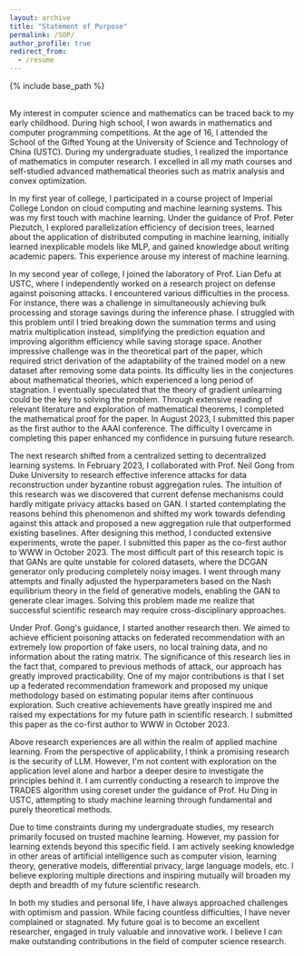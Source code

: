 ```yaml
---
layout: archive
title: "Statement of Purpose"
permalink: /SOP/
author_profile: true
redirect_from:
  - /resume
---
```


{% include base_path %}

<br>
My interest in computer science and mathematics can be traced back to my early childhood. During high school, I won awards in mathematics and computer programming competitions. At the age of 16, I attended the School of the Gifted Young at the University of Science and Technology of China (USTC). During my undergraduate studies, I realized the importance of mathematics in computer research. I excelled in all my math courses and self-studied advanced mathematical theories such as matrix analysis and convex optimization.

In my first year of college, I participated in a course project of Imperial College London on cloud computing and machine learning systems. This was my first touch with machine learning. Under the guidance of Prof. Peter Piezutch, I explored parallelization efficiency of decision trees, learned about the application of distributed computing in machine learning, initially learned inexplicable models like MLP, and gained knowledge about writing academic papers. This experience arouse my interest of machine learning.

In my second year of college, I joined the laboratory of Prof. Lian Defu at USTC, where I independently worked on a research project on defense against poisoning attacks. I encountered various difficulties in the process. For instance, there was a challenge in simultaneously achieving bulk processing and storage savings during the inference phase. I struggled with this problem until I tried breaking down the summation terms and using matrix multiplication instead, simplifying the prediction equation and improving algorithm efficiency while saving storage space. Another impressive challenge was in the theoretical part of the paper, which required strict derivation of the adaptability of the trained model on a new dataset after removing some data points. Its difficulty lies in the conjectures about mathematical theories, which experienced a long period of stagnation. I eventually speculated that the theory of gradient unlearning could be the key to solving the problem. Through extensive reading of relevant literature and exploration of mathematical theorems, I completed the mathematical proof for the paper. In August 2023, I submitted this paper as the first author to the AAAI conference. The difficulty I overcame in completing this paper enhanced my confidence in pursuing future research. 

The next research shifted from a centralized setting to decentralized learning systems. In February 2023, I collaborated with Prof. Neil Gong from Duke University to research effective inference attacks for data reconstruction under byzantine robust aggregation rules. The intuition of this research was we discovered that current defense mechanisms could hardly mitigate privacy attacks based on GAN. I started contemplating the reasons behind this phenomenon and shifted my work towards defending against this attack and proposed a new aggregation rule that outperformed existing baselines. After designing this method, I conducted extensive experiments, wrote the paper. I submitted this paper as the co-first author to WWW in October 2023. The most difficult part of this research topic is that GANs are quite unstable for colored datasets, where the DCGAN generator only producing completely noisy images. I went through many attempts and finally adjusted the hyperparameters based on the Nash equilibrium theory in the field of generative models, enabling the GAN to generate clear images. Solving this problem made me realize that successful scientific research may require cross-disciplinary approaches. 

Under Prof. Gong's guidance, I started another research then. We aimed to achieve efficient poisoning attacks on federated recommendation with an extremely low proportion of fake users, no local training data, and no information about the rating matrix. The significance of this research lies in the fact that, compared to previous methods of attack, our approach has greatly improved practicability. One of my major contributions is that I set up a federated recommendation framework and proposed my unique methodology based on estimating popular items after continuous exploration. Such creative achievements have greatly inspired me and raised my expectations for my future path in scientific research. I submitted this paper as the co-first author to WWW in October 2023.

Above research experiences are all within the realm of applied machine learning. From the perspective of applicability, I think a promising research is the security of LLM. However, I'm not content with exploration on the application level alone and harbor a deeper desire to investigate the principles behind it. I am currently conducting a research to improve the TRADES algorithm using coreset under the guidance of Prof. Hu Ding in USTC, attempting to study machine learning through fundamental and purely theoretical methods.

Due to time constraints during my undergraduate studies, my research primarily focused on trusted machine learning. However, my passion for learning extends beyond this specific field. I am actively seeking knowledge in other areas of artificial intelligence such as computer vision, learning theory, generative models, differential privacy, large language models, etc. I believe exploring multiple directions and inspiring mutually will broaden my depth and breadth of my future scientific research. 

In both my studies and personal life, I have always approached challenges with optimism and passion. While facing countless difficulties, I have never complained or stagnated. My future goal is to become an excellent researcher, engaged in truly valuable and innovative work. I believe I can make outstanding contributions in the field of computer science research.
